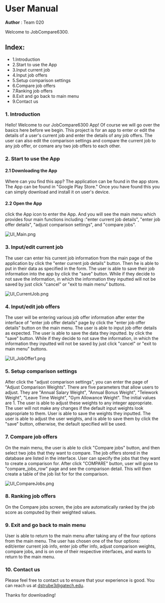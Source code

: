 # User Manual

**Author** : Team 020

Welcome to JobCompare6300.

## Index:  
  
* 1.Introduction
* 2.Start to use the App
* 3.Input current job
* 4.Input job offers
* 5.Setup comparison settings  
* 6.Compare job offers
* 7.Ranking job offers
* 8.Exit and go back to main menu
* 9.Contact us

### 1. Introduction

Hello! Welcome to our JobCompare6300 App! Of course we will go over the basics here before we begin. This project is for an app to enter or edit the details of a user's current job and enter the details of any job offers. The user can also edit the comparison settings and compare the current job to any job offer, or comare any two job offers to each other.

### 2. Start to use the App

#### 2.1 Downloading the App

Where can you find this app? The application can be found in the app store. The App can be found in "Google Play Store." Once you have found this you can simply download and install it on user's device. 

#### 2.2 Open the App

click the App icon to enter the App. And you will see the main menu which provides four main functions including :"enter current job details", "enter job offer details", "adjust comparison settings", and "compare jobs".

![UI_Main.png](img/UI_Main.png "UI_Main")

### 3. Input/edit current job

The user can enter his current job information from the main page of the application by click the "enter current job details" button. Then he is able to put in their data as specified in the form. The user is able to save their job information into the app by click the "save" button. While if they decide to not save the information, in which the information they inputted will not be saved by just click "cancel" or "exit to main menu" buttons.

![UI_CurrentJob.png](img/UI_CurrentJob.png "UI_CurrentJob")

### 4. Input/edit job offers

The user will be entering various job offer information after enter the interface of "enter job offer details" page by click the "enter job offer details" button on the main menu. The user is able to input job offer details as expected. The user is able to save the data they inputted. by click the "save" button. While if they decide to not save the information, in which the information they inputted will not be saved by just click "cancel" or "exit to main menu" buttons.

![UI_JobOffer1.png](img/UI_JobOffer1.png "UI_JobOffer1")

### 5. Setup comparison settings  

After click the "adjust comparison settings", you can enter the page of "Adjust Comparison Weights".  There are five parameters that allow users to adjust. They are "Annual Salary Weight", "Annual Bonus Weight", "Telework Weight", "Leave Time Weight", "Gym Allowance Weight". The initial values are 1. The user is able to adjust these weights to any integer appropriate. The user will not make any changes if the default input weights look appropriate to them.  User is able to save the weights they inputted. The user is able to adjust the user weights, and is able to save them by click the "save" button, otherwise, the default specified will be used. 

### 7. Compare job offers

On the main menu, the user is able to click "Compare jobs" button, and then select two jobs that they want to compare. The job offers stored in the database are listed in the interface. User can specify the jobs that they want to create a comparison for. After click "COMPARE" button, user will gose to "compare_jobs_row" page and see the comparison detail. This will then create a table of the job list for for the comparison.

![UI_CompareJobs.png](img/UI_CompareJobs.png "UI_CompareJob")

### 8. Ranking job offers

On the Compare jobs screen, the jobs are automatically ranked by the job score as computed by their weighted values.

### 9. Exit and go back to main menu

User is able to return to the main menu after taking any of the four options from the main menu. The user has chosen one of the four options: edit/enter current job info, enter job offer info, adjust comparison weights, compare jobs, and is on one of their respective interfaces, and wants to return to the main menu.

### 10. Contact us

Please feel free to contact us to ensure that your experience is good. You can reach us at dstrube3@gatech.edu. 

Thanks for downloading!
